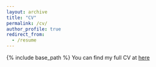 ```yaml
---
layout: archive
title: "CV"
permalink: /cv/
author_profile: true
redirect_from:
  - /resume
---
```


{% include base_path %}
You can find my full CV at <a href="/publications/cv_Jin.pdf"> here</a>
